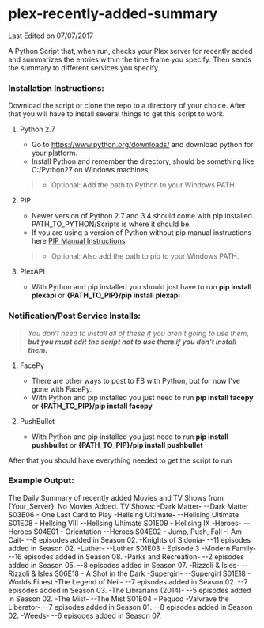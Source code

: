 # plex-recently-added-summary
Last Edited on 07/07/2017

A Python Script that, when run, checks your Plex server for recently added and summarizes the entries within the time frame you specify. Then sends the summary to different services you specify.

### Installation Instructions:

Download the script or clone the repo to a directory of your choice.
After that you will have to install several things to get this script to work.

1. Python 2.7
    - Go to https://www.python.org/downloads/ and download python for your platform.
    - Install Python and remember the directory, should be something like C:/Python27 on Windows machines
   >- Optional: Add the path to Python to your Windows PATH.

2. PIP
	- Newer version of Python 2.7 and 3.4 should come with pip installed.  PATH_TO_PYTHON/Scripts is where it should be.
	- If you are using a version of Python without pip manual instructions here [PIP Manual Instructions](https://pip.pypa.io/en/stable/installing/#do-i-need-to-install-pip)
   >- Optional: Also add the path to pip to your Windows PATH.

3. PlexAPI
	- With Python and pip installed you should just have to run **pip install plexapi** or **{PATH_TO_PIP}/pip install plexapi**

### Notification/Post Service Installs:
> *You don't need to install all of these if you aren't going to use them, **_but you must edit the script not to use them if you don't install them._***

1. FacePy
    - There are other ways to post to FB with Python, but for now I've gone with FacePy.
    - With Python and pip installed you just need to run **pip install facepy** or **{PATH_TO_PIP}/pip install facepy**

2. PushBullet
    - With Python and pip installed you just need to run **pip install pushbullet** or **{PATH_TO_PIP}/pip install pushbullet**

After that you should have everything needed to get the script to run

### Example Output:
The Daily Summary of recently added Movies and TV Shows from {Your_Server}:
No Movies Added.
TV Shows:
-Dark Matter-
--Dark Matter S03E06 - One Last Card to Play
-Hellsing Ultimate-
--Hellsing Ultimate S01E08 - Hellsing VIII
--Hellsing Ultimate S01E09 - Hellsing IX
-Heroes-
--Heroes S04E01 - Orientation
--Heroes S04E02 - Jump, Push, Fall
-I Am Cait-
--8 episodes added in Season 02.
-Knights of Sidonia-
--11 episodes added in Season 02.
-Luther-
--Luther S01E03 - Episode 3
-Modern Family-
--16 episodes added in Season 08.
-Parks and Recreation-
--2 episodes added in Season 05.
--8 episodes added in Season 07.
-Rizzoli & Isles-
--Rizzoli & Isles S06E18 - A Shot in the Dark
-Supergirl-
--Supergirl S01E18 - Worlds Finest
-The Legend of Neil-
--7 episodes added in Season 02.
--7 episodes added in Season 03.
-The Librarians (2014)-
--5 episodes added in Season 02.
-The Mist-
--The Mist S01E04 - Pequod
-Valvrave the Liberator-
--7 episodes added in Season 01.
--8 episodes added in Season 02.
-Weeds-
--6 episodes added in Season 07.
